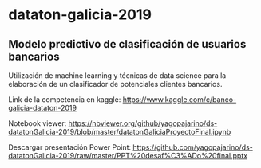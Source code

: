 # dataton-galicia-2019
## Modelo predictivo de clasificación de usuarios bancarios

Utilización de machine learning y técnicas de data science para la elaboración de un clasificador de potenciales clientes bancarios.

Link de la competencia en kaggle: https://www.kaggle.com/c/banco-galicia-dataton-2019

Notebook viewer: https://nbviewer.org/github/yagopajarino/ds-datatonGalicia-2019/blob/master/datatonGaliciaProyectoFinal.ipynb

Descargar presentación Power Point: https://github.com/yagopajarino/ds-datatonGalicia-2019/raw/master/PPT%20desaf%C3%ADo%20final.pptx
